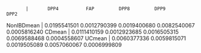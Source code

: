            |       DPP4          FAP         DPP8         DPP9         DPP2
NonIBDmean | 0.0195541501 0.0012790399 0.0019400680 0.0082540067 0.0005816240
CDmean     | 0.0111410159 0.0012923685 0.0016505315 0.0069588468 0.0004558607
UCmean     | 0.0060377336 0.0059815071 0.0019505089 0.0057060067 0.0006999809